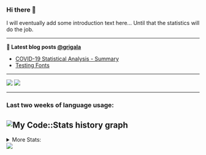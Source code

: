 ### Hi there 👋

I will eventually add some introduction text here... Until that the statistics will do the job. 

<!--
**grigala/grigala** is a ✨ _special_ ✨ repository because its `README.md` (this file) appears on your GitHub profile.

Here are some ideas to get you started:

- 🔭 I’m currently working on ...
- 🌱 I’m currently learning ...
- 👯 I’m looking to collaborate on ...
- 🤔 I’m looking for help with ...
- 💬 Ask me about ...
- 📫 How to reach me: ...
- 😄 Pronouns: ...
- ⚡ Fun fact: ...
-->

---

**📕 Latest blog posts [@grigala](https://grigala.github.io/blog/)**
<!-- BLOG-POST-LIST:START -->
- [COVID-19 Statistical Analysis - Summary](https://grigala.github.io/posts/2020/03/covid-19/)
- [Testing Fonts](https://grigala.github.io/posts/2019/12/testing-fonts/)
<!-- BLOG-POST-LIST:END -->

 ---
 
![](https://grigala-stats.vercel.app/api?username=grigala&count_private=true&show_icons=true&line_height=21&title_color=009930&icon_color=009930) ![](https://grigala-stats.vercel.app/api/top-langs/?username=grigala&layout=compact&title_color=009930)

<!-- images are not the same line
<p align = "center">
    <img src="https://github-readme-stats.vercel.app/api?username=grigala&count_private=true&show_icons=true&theme=dark&line_height=33" width="48%">
    <img src="https://github-readme-stats.vercel.app/api/top-langs/?username=grigala&layout=compact&theme=dark" width="48%">
</p> -->

---
### Last two weeks of language usage:

![My Code::Stats history graph](https://codestats-readme.wegfan.cn/history-graph/grigala)
---
<details>
<summary> More Stats: </summary>
  
<!--START_SECTION:waka-->
📊 **This Week I Spent My Time On** 

```text
⌚︎ Time Zone: Europe/Zurich

💬 Programming Languages: 
Java                     18 hrs 5 mins       ████████████████░░░░░░░░░   63.77% 
Groovy                   2 hrs 45 mins       ██░░░░░░░░░░░░░░░░░░░░░░░   9.71% 
TeX                      2 hrs 35 mins       ██░░░░░░░░░░░░░░░░░░░░░░░   9.11% 
Properties               1 hr 58 mins        █░░░░░░░░░░░░░░░░░░░░░░░░   6.98% 
TypeScript               48 mins             ░░░░░░░░░░░░░░░░░░░░░░░░░   2.87%

🔥 Editors: 
IntelliJ                 26 hrs 28 mins      ███████████████████████░░   93.38% 
VS Code                  52 mins             ░░░░░░░░░░░░░░░░░░░░░░░░░   3.09% 
Vim                      35 mins             ░░░░░░░░░░░░░░░░░░░░░░░░░   2.08% 
WebStorm                 14 mins             ░░░░░░░░░░░░░░░░░░░░░░░░░   0.88% 
PyCharm                  9 mins              ░░░░░░░░░░░░░░░░░░░░░░░░░   0.57%

💻 Operating System: 
Linux                    21 hrs 40 mins      ███████████████████░░░░░░   76.43% 
Windows                  6 hrs 41 mins       ██████░░░░░░░░░░░░░░░░░░░   23.57%

```

**I Mostly Code in Java** 

```text
Java                     6 repos             ████░░░░░░░░░░░░░░░░░░░░░   19.35% 
Python                   3 repos             ██░░░░░░░░░░░░░░░░░░░░░░░   9.68% 
Scala                    3 repos             ██░░░░░░░░░░░░░░░░░░░░░░░   9.68% 
C++                      2 repos             █░░░░░░░░░░░░░░░░░░░░░░░░   6.45% 
TeX                      2 repos             █░░░░░░░░░░░░░░░░░░░░░░░░   6.45%

```



<!--END_SECTION:waka-->

![My Code::Stats history graph](https://codestats-readme.wegfan.cn/history-graph/grigala)
---
</details>

<img src="https://komarev.com/ghpvc/?username=grigala&color=009930"/>

<!-- an additional pinned repositiroes -->
<!-- ![ReadMe Card](https://grigala-stats.vercel.app/api/pin/?username=grigala&repo=3DMMDepthFitting&title_color=008800) -->
